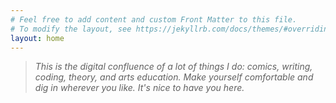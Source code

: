 ```yaml
---
# Feel free to add content and custom Front Matter to this file.
# To modify the layout, see https://jekyllrb.com/docs/themes/#overriding-theme-defaults
layout: home
---
```

<!-- ![Alt text](https://fsa.zobj.net/crop.php?r=9tlvlL2ohMpiO8HudtHVnLuB01OOTHICTxDy3T6z7RGNRAVwOUnT6HfQoZubB2gPPuT5-B5MLARznjKUDtQpMj7Co6mczb5QgL_N-Vham1YnUDLSrcjheQeZmO5AUg0SF9fH5Rm4CI05V6Vu) -->
>*This is the digital confluence of a lot of things I do: comics, writing, coding, theory, and arts education. Make yourself comfortable and dig in wherever you like. It's nice to have you here.*